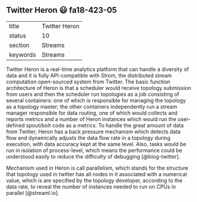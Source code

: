 ## Twitter Heron :smiley: fa18-423-05


|          |                   |
| -------- | ----------------- |
| title    | Twitter Heron     | 
| status   | 10                |
| section  | Streams           |
| keywords | Streams           |



Twitter Heron is a real-time analytics platform that can handle 
a diversity of data and it is fully API-compatible with Strom, the 
distributed stream computation open-sourced system from 
Twitter. The basic function architecture of Heron is that a 
scheduler would receive topology submission from users and then
 the scheduler run topologies as a job consisting of several
 containers: one of which is responsible for managing the topology
 as a topology master; the other containers independently run a 
stream manager responsible for data routing, one of which would
 collects and reports metrics and a number of Heron instances which 
would run the user-defined spout/bolt code as a metrics. To handle
 the great amount of data from Twitter, Heron has a back pressure 
mechanism which detects data flow and dynamically adjusts the 
data flow rate in a topology during execution, with data accuracy
 kept at the same level. Also, tasks would be run in isolation of 
process-level, which means the performance could be understood 
easily to reduce the difficulty of debugging [@blog-twitter].

Mechanism used in Heron is call parallelism, which stands for the 
structure that topology used in twitter has all nodes in it associated 
with a numerical value, which is are specified by the topology developer, 
according to the data rate, to reveal the number of instances needed
 to run on CPUs in parallel [@streaml.io].




